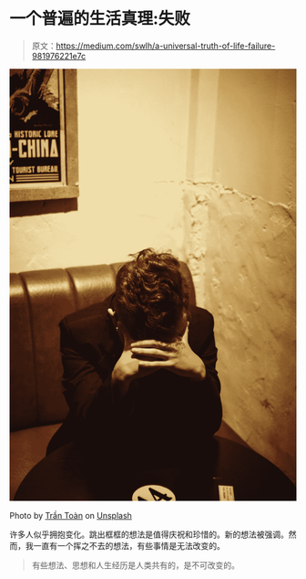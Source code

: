 # 一个普遍的生活真理:失败

> 原文：<https://medium.com/swlh/a-universal-truth-of-life-failure-981976221e7c>

![](img/d4ce42c042b29aaf3d8ecadab9c4fd90.png)

Photo by [Trần Toàn](https://unsplash.com/@kentro?utm_source=medium&utm_medium=referral) on [Unsplash](https://unsplash.com?utm_source=medium&utm_medium=referral)

许多人似乎拥抱变化。跳出框框的想法是值得庆祝和珍惜的。新的想法被强调。然而，我一直有一个挥之不去的想法，有些事情是无法改变的。

> 有些想法、思想和人生经历是人类共有的，是不可改变的。